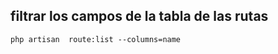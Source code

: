 ## filtrar los campos de la tabla de las rutas

~~~shell
php artisan  route:list --columns=name 
~~~